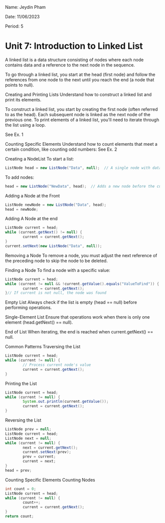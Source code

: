 Name: Jeydin Pham

Date: 11/06/2023

Period: 5

# Unit 7: Introduction to Linked List
A linked list is a data structure consisting of nodes where each node contains data and a reference to the next node in the sequence.

To go through a linked list, you start at the head (first node) and follow the references from one node to the next until you reach the end (a node that points to null).


Creating and Printing Lists
Understand how to construct a linked list and print its elements.

To construct a linked list, you start by creating the first node (often referred to as the head). Each subsequent node is linked as the next node of the previous one.
To print elements of a linked list, you'll need to iterate through the list using a loop.

See Ex. 1

Counting Specific Elements
Understand how to count elements that meet a certain condition, like counting odd numbers:
See Ex. 2

Creating a NodeList
To start a list:

```java
ListNode head = new ListNode("Data", null);  // A single node with data and no next node
```

To add nodes:

```java
head = new ListNode("NewData", head);  // Adds a new node before the current head
```

Adding a Node at the Front
```java
ListNode newNode = new ListNode("Data", head);
head = newNode;
```

Adding A Node at the end
```java
ListNode current = head;
while (current.getNext() != null) {
		current = current.getNext();
}
current.setNext(new ListNode("Data", null));
```

Removing a Node
To remove a node, you must adjust the next reference of the preceding node to skip the node to be deleted.

Finding a Node
To find a node with a specific value:
```java
ListNode current = head;
while (current != null && !current.getValue().equals("ValueToFind")) {
		current = current.getNext();
}// If current is not null, the node was found
```
Empty List
Always check if the list is empty (head == null) before performing operations.

Single-Element List
Ensure that operations work when there is only one element (head.getNext() == null).

End of List
When iterating, the end is reached when current.getNext() == null.

Common Patterns
Traversing the List
```java
ListNode current = head;
while (current != null) {
		// Process current node's value
		current = current.getNext();
}
```

Printing the List
```java
ListNode current = head;
while (current != null) {
		System.out.println(current.getValue());
		current = current.getNext();
}
```
Reversing the List
```java
ListNode prev = null;
ListNode current = head;
ListNode next = null;
while (current != null) {
		next = current.getNext();
		current.setNext(prev);
		prev = current;
		current = next;
}
head = prev;

```
Counting Specific Elements
Counting Nodes
```java
int count = 0;
ListNode current = head;
while (current != null) {
		count++;
		current = current.getNext();
}
return count;
```
